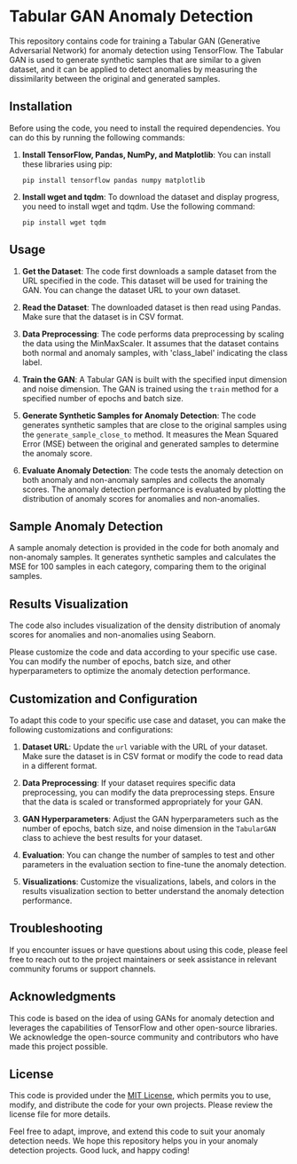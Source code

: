 # Tabular GAN Anomaly Detection


This repository contains code for training a Tabular GAN (Generative Adversarial Network) for anomaly detection using TensorFlow. The Tabular GAN is used to generate synthetic samples that are similar to a given dataset, and it can be applied to detect anomalies by measuring the dissimilarity between the original and generated samples.

## Installation

Before using the code, you need to install the required dependencies. You can do this by running the following commands:

1. **Install TensorFlow, Pandas, NumPy, and Matplotlib**:
   You can install these libraries using pip:

   ```
   pip install tensorflow pandas numpy matplotlib
   ```

2. **Install wget and tqdm**:
   To download the dataset and display progress, you need to install wget and tqdm. Use the following command:

   ```
   pip install wget tqdm
   ```

## Usage

1. **Get the Dataset**:
   The code first downloads a sample dataset from the URL specified in the code. This dataset will be used for training the GAN. You can change the dataset URL to your own dataset.

2. **Read the Dataset**:
   The downloaded dataset is then read using Pandas. Make sure that the dataset is in CSV format.

3. **Data Preprocessing**:
   The code performs data preprocessing by scaling the data using the MinMaxScaler. It assumes that the dataset contains both normal and anomaly samples, with 'class_label' indicating the class label.

4. **Train the GAN**:
   A Tabular GAN is built with the specified input dimension and noise dimension. The GAN is trained using the `train` method for a specified number of epochs and batch size.

5. **Generate Synthetic Samples for Anomaly Detection**:
   The code generates synthetic samples that are close to the original samples using the `generate_sample_close_to` method. It measures the Mean Squared Error (MSE) between the original and generated samples to determine the anomaly score.

6. **Evaluate Anomaly Detection**:
   The code tests the anomaly detection on both anomaly and non-anomaly samples and collects the anomaly scores. The anomaly detection performance is evaluated by plotting the distribution of anomaly scores for anomalies and non-anomalies.

## Sample Anomaly Detection

A sample anomaly detection is provided in the code for both anomaly and non-anomaly samples. It generates synthetic samples and calculates the MSE for 100 samples in each category, comparing them to the original samples.

## Results Visualization

The code also includes visualization of the density distribution of anomaly scores for anomalies and non-anomalies using Seaborn.

Please customize the code and data according to your specific use case. You can modify the number of epochs, batch size, and other hyperparameters to optimize the anomaly detection performance.


## Customization and Configuration

To adapt this code to your specific use case and dataset, you can make the following customizations and configurations:

1. **Dataset URL**: Update the `url` variable with the URL of your dataset. Make sure the dataset is in CSV format or modify the code to read data in a different format.

2. **Data Preprocessing**: If your dataset requires specific data preprocessing, you can modify the data preprocessing steps. Ensure that the data is scaled or transformed appropriately for your GAN.

3. **GAN Hyperparameters**: Adjust the GAN hyperparameters such as the number of epochs, batch size, and noise dimension in the `TabularGAN` class to achieve the best results for your dataset.

4. **Evaluation**: You can change the number of samples to test and other parameters in the evaluation section to fine-tune the anomaly detection.

5. **Visualizations**: Customize the visualizations, labels, and colors in the results visualization section to better understand the anomaly detection performance.

## Troubleshooting

If you encounter issues or have questions about using this code, please feel free to reach out to the project maintainers or seek assistance in relevant community forums or support channels.

## Acknowledgments

This code is based on the idea of using GANs for anomaly detection and leverages the capabilities of TensorFlow and other open-source libraries. We acknowledge the open-source community and contributors who have made this project possible.

## License

This code is provided under the [MIT License](LICENSE), which permits you to use, modify, and distribute the code for your own projects. Please review the license file for more details.

Feel free to adapt, improve, and extend this code to suit your anomaly detection needs. We hope this repository helps you in your anomaly detection projects. Good luck, and happy coding!
